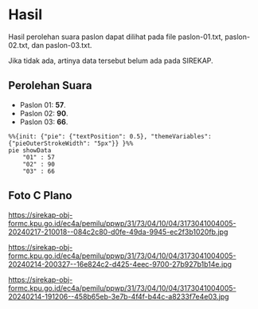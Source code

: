 # Hasil

Hasil perolehan suara paslon dapat dilihat pada file paslon-01.txt, paslon-02.txt, dan paslon-03.txt.

Jika tidak ada, artinya data tersebut belum ada pada SIREKAP.

## Perolehan Suara

 * Paslon 01: **57**.
 * Paslon 02: **90**.
 * Paslon 03: **66**.

```mermaid
%%{init: {"pie": {"textPosition": 0.5}, "themeVariables": {"pieOuterStrokeWidth": "5px"}} }%%
pie showData
    "01" : 57
    "02" : 90
    "03" : 66
```
## Foto C Plano

https://sirekap-obj-formc.kpu.go.id/ec4a/pemilu/ppwp/31/73/04/10/04/3173041004005-20240217-210018--084c2c80-d0fe-49da-9945-ec2f3b1020fb.jpg

https://sirekap-obj-formc.kpu.go.id/ec4a/pemilu/ppwp/31/73/04/10/04/3173041004005-20240214-200327--16e824c2-d425-4eec-9700-27b927b1b14e.jpg

https://sirekap-obj-formc.kpu.go.id/ec4a/pemilu/ppwp/31/73/04/10/04/3173041004005-20240214-191206--458b65eb-3e7b-4f4f-b44c-a8233f7e4e03.jpg
